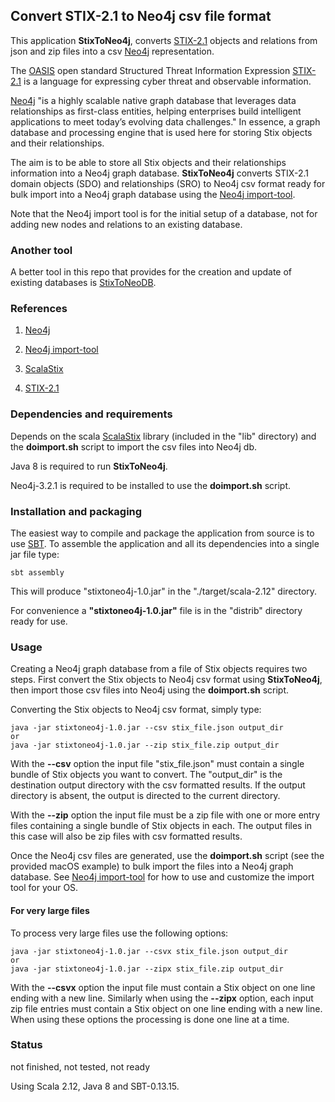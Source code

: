 ## Convert STIX-2.1 to Neo4j csv file format 

This application **StixToNeo4j**, converts [STIX-2.1](https://docs.google.com/document/d/1yvqWaPPnPW-2NiVCLqzRszcx91ffMowfT5MmE9Nsy_w/edit#) 
objects and relations from json and zip files into a csv [Neo4j](https://neo4j.com/)  representation. 

The [OASIS](https://www.oasis-open.org/) open standard Structured Threat Information Expression [STIX-2.1](https://docs.google.com/document/d/1yvqWaPPnPW-2NiVCLqzRszcx91ffMowfT5MmE9Nsy_w/edit#) 
is a language for expressing cyber threat and observable information.

[Neo4j](https://neo4j.com/) "is a highly scalable native graph database that leverages data 
relationships as first-class entities, helping enterprises build intelligent applications 
to meet today’s evolving data challenges."
In essence, a graph database and processing engine that is used here for storing Stix objects 
and their relationships.
 
The aim is to be able to store all Stix objects and their 
relationships information into a Neo4j graph database. 
**StixToNeo4j** converts STIX-2.1 domain objects (SDO) and relationships (SRO) to Neo4j csv format ready for 
bulk import into a Neo4j graph database using the [Neo4j import-tool](http://neo4j.com/docs/operations-manual/3.2/tutorial/import-tool/). 
           
Note that the Neo4j import tool is for the initial setup of a database, not for adding new nodes and relations to an existing database.           

### Another tool            
A better tool in this repo that provides for the creation and update of existing databases is [StixToNeoDB](https://github.com/workingDog/StixToNeoDB).
          
### References
 
1) [Neo4j](https://neo4j.com/)

2) [Neo4j import-tool](http://neo4j.com/docs/operations-manual/3.2/tutorial/import-tool/) 

3) [ScalaStix](https://github.com/workingDog/scalastix)

4) [STIX-2.1](https://docs.google.com/document/d/1yvqWaPPnPW-2NiVCLqzRszcx91ffMowfT5MmE9Nsy_w/edit)

### Dependencies and requirements

Depends on the scala [ScalaStix](https://github.com/workingDog/scalastix) library
(included in the "lib" directory) and the **doimport.sh** script to import the csv files into Neo4j db.

Java 8 is required to run **StixToNeo4j**. 

Neo4j-3.2.1 is required to be installed to use the **doimport.sh** script.

### Installation and packaging

The easiest way to compile and package the application from source is to use [SBT](http://www.scala-sbt.org/).
To assemble the application and all its dependencies into a single jar file type:

    sbt assembly

This will produce "stixtoneo4j-1.0.jar" in the "./target/scala-2.12" directory.

For convenience a **"stixtoneo4j-1.0.jar"** file is in the "distrib" directory ready for use.

### Usage

Creating a Neo4j graph database from a file of Stix objects requires two steps.
First convert the Stix objects to Neo4j csv format using **StixToNeo4j**, 
then import those csv files into Neo4j using the **doimport.sh** script. 

Converting the Stix objects to Neo4j csv format, simply type:
 
    java -jar stixtoneo4j-1.0.jar --csv stix_file.json output_dir
    or
    java -jar stixtoneo4j-1.0.jar --zip stix_file.zip output_dir
 
With the **--csv** option the input file "stix_file.json" must contain a single 
bundle of Stix objects you want to convert. The "output_dir" is the destination output directory 
with the csv formatted results. If the output directory is absent, the output is directed to the current 
directory.
 
With the **--zip** option the input file must be a zip file with one or more entry files 
containing a single bundle of Stix objects in each. The output files in this case 
will also be zip files with csv formatted results.
 
Once the Neo4j csv files are generated, use the **doimport.sh** script (see the provided macOS example) to bulk import the files into 
a Neo4j graph database. 
See [Neo4j import-tool](http://neo4j.com/docs/operations-manual/3.2/tutorial/import-tool/) for how to use and 
customize the import tool for your OS.

#### For very large files

To process very large files use the following options:

    java -jar stixtoneo4j-1.0.jar --csvx stix_file.json output_dir
    or
    java -jar stixtoneo4j-1.0.jar --zipx stix_file.zip output_dir

With the **--csvx** option the input file must contain a Stix object on one line 
ending with a new line. Similarly when using the **--zipx** option, each input zip file entries must 
contain a Stix object on one line ending with a new line. When using these options 
the processing is done one line at a time.
 
 
### Status

not finished, not tested, not ready

Using Scala 2.12, Java 8 and SBT-0.13.15.


